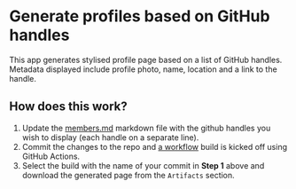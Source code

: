 # Generate profiles based on GitHub handles

This app generates stylised profile page based on a list of GitHub handles. Metadata displayed include profile photo, name, location and a link to the handle.

## How does this work?

1. Update the [members.md](members.md) markdown file with the github handles you wish to display (each handle on a separate line).
1. Commit the changes to the repo and [a workflow](../../actions/workflows/generate-page.yml) build is kicked off using GitHub Actions.
1. Select the build with the name of your commit in **Step 1** above and download the generated page from the `Artifacts` section.